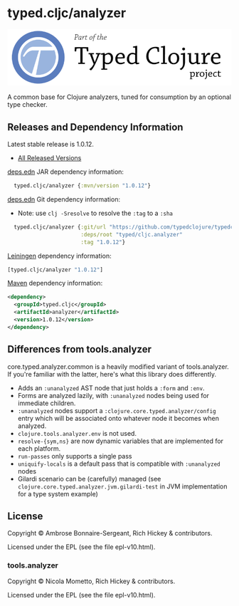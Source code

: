 # typed.cljc/analyzer

<a href='https://typedclojure.org'><img src='images/part-of-typed-clojure-project.png'></a>

A common base for Clojure analyzers, tuned for consumption by an optional type checker.

## Releases and Dependency Information

Latest stable release is 1.0.12.

* [All Released Versions](https://search.maven.org/search?q=g:org.clojure%20AND%20a:core.typed.analyzer.common)

[deps.edn](https://clojure.org/reference/deps_and_cli) JAR dependency information:

```clj
  typed.cljc/analyzer {:mvn/version "1.0.12"}
```

[deps.edn](https://clojure.org/reference/deps_and_cli) Git dependency information:

- Note: use `clj -Sresolve` to resolve the `:tag` to a `:sha`

```clj
  typed.cljc/analyzer {:git/url "https://github.com/typedclojure/typedclojure"
                       :deps/root "typed/cljc.analyzer"
                       :tag "1.0.12"}
```

[Leiningen](https://github.com/technomancy/leiningen) dependency information:

```clojure
[typed.cljc/analyzer "1.0.12"]
```

[Maven](https://maven.apache.org/) dependency information:

```XML
<dependency>
  <groupId>typed.cljc</groupId>
  <artifactId>analyzer</artifactId>
  <version>1.0.12</version>
</dependency>
```

## Differences from tools.analyzer

core.typed.analyzer.common is a heavily modified variant of tools.analyzer.
If you're familiar with the latter, here's what this library does differently.

- Adds an `:unanalyzed` AST node that just holds a `:form` and `:env`.
- Forms are analyzed lazily, with `:unanalyzed` nodes being used for immediate children.
- `:unanalyzed` nodes support a `:clojure.core.typed.analyzer/config` entry which will be associated
  onto whatever node it becomes when analyzed.
- `clojure.tools.analyzer.env` is not used.
- `resolve-{sym,ns}` are now dynamic variables that are implemented for each platform.
- `run-passes` only supports a single pass
- `uniquify-locals` is a default pass that is compatible with `:unanalyzed` nodes
- Gilardi scenario can be (carefully) managed (see `clojure.core.typed.analyzer.jvm.gilardi-test` in JVM implementation
  for a type system example)

## License

Copyright © Ambrose Bonnaire-Sergeant, Rich Hickey & contributors.

Licensed under the EPL (see the file epl-v10.html).

### tools.analyzer

Copyright © Nicola Mometto, Rich Hickey & contributors.

Licensed under the EPL (see the file epl-v10.html).
